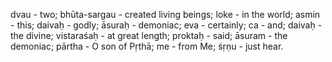 dvau - two; bhūta-sargau - created living beings; loke - in the world; asmin - this; daivaḥ - godly; āsuraḥ - demoniac; eva - certainly; ca - and; daivaḥ - the divine; vistaraśaḥ - at great length; proktaḥ - said; āsuram - the demoniac; pārtha - O son of Pṛthā; me - from Me; śṛṇu - just hear.